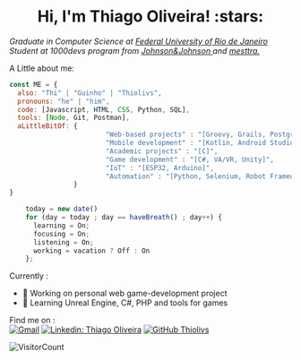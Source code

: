 <h1 align="center">Hi, I'm Thiago Oliveira! :stars:</h1>

<p><em>Graduate in Computer Science at <a href="http://www.ufrj.br">Federal University of Rio de Janeiro</a></br>
Student at 1000devs program from <a href="https://www.jnj.com/"> Johnson&Johnson </a>  and <a href="https://www.mesttra.com/">mesttra. </a></br>
</em></p>

A Little about me:

```javascript
const ME = {
  also: "Thi" | "Guinho" | "Thiolivs", 
  pronouns: "he" | "him",
  code: [Javascript, HTML, CSS, Python, SQL],
  tools: [Node, Git, Postman],
  aLittleBitOf: {
                        "Web-based projects" : "[Groovy, Grails, PostgreSQL]",
                        "Mobile development" : "[Kotlin, Android Studio]",
                        "Academic projects" : "[C]",
                        "Game development" : "[C#, VA/VR, Unity]", 
                        "IoT" : "[ESP32, Arduino]",
                        "Automation" : "[Python, Selenium, Robot Framework]"
                }
}

    today = new date()
    for (day = today ; day == haveBreath() ; day++) {
      learning = On;
      focusing = On;
      listening = On;
      working = vacation ? Off : On
    };  

```


Currently :
- 🔭 Working on personal web game-development project
- 🌱 Learning Unreal Engine, C#, PHP and tools for games

Find me on : <br>
[![Gmail](https://img.shields.io/badge/-Gmail-c14438?style=flat&logo=Gmail&logoColor=white)](mailto:thiolivs.s@gmail.com)
[![Linkedin: Thiago Oliveira](https://img.shields.io/badge/-Thiago%20Oliveira-blue?style=flat-square&logo=Linkedin&logoColor=white&link=https://https://www.linkedin.com/in/thiago-oliveira-23269959/)](https://www.linkedin.com/in/thiago-oliveira-23269959/)
[![GitHub Thiolivs](https://img.shields.io/github/followers/thiolivs?label=follow&style=social)](https://github.com/Thiolivs)


![VisitorCount](https://profile-counter.glitch.me/thiolivs/count.svg)


